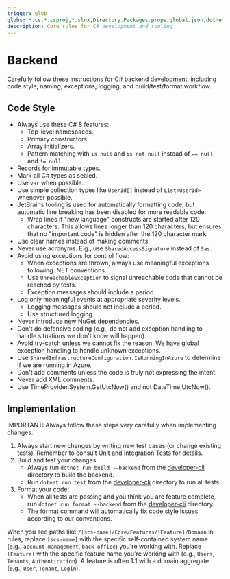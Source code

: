 ```yaml
---
trigger: glob
globs: *.cs,*.csproj,*.slnx,Directory.Packages.props,global.json,dotnet-tools.json
description: Core rules for C# development and tooling
---
```


# Backend

Carefully follow these instructions for C# backend development, including code style, naming, exceptions, logging, and build/test/format workflow.

## Code Style

- Always use these C# 8 features:
  - Top-level namespaces.
  - Primary constructors.
  - Array initializers.
  - Pattern matching with `is null` and `is not null` instead of `== null` and `!= null`.
- Records for immutable types.
- Mark all C# types as sealed.
- Use `var` when possible.
- Use simple collection types like `UserId[]` instead of `List<UserId>` whenever possible.
- JetBrains tooling is used for automatically formatting code, but automatic line breaking has been disabled for more readable code:
  - Wrap lines if "new language" constructs are started after 120 characters. This allows lines longer than 120 characters, but ensures that no "important code" is hidden after the 120 character mark.
- Use clear names instead of making comments.
- Never use acronyms. E.g., use `SharedAccessSignature` instead of `Sas`.
- Avoid using exceptions for control flow:
  - When exceptions are thrown, always use meaningful exceptions following .NET conventions.
  - Use `UnreachableException` to signal unreachable code that cannot be reached by tests.
  - Exception messages should include a period.
- Log only meaningful events at appropriate severity levels.
  - Logging messages should not include a period.
  - Use structured logging.
- Never introduce new NuGet dependencies.
- Don't do defensive coding (e.g., do not add exception handling to handle situations we don't know will happen).
- Avoid try-catch unless we cannot fix the reason. We have global exception handling to handle unknown exceptions.
- Use `SharedInfrastructureConfiguration.IsRunningInAzure` to determine if we are running in Azure.
- Don't add comments unless the code is truly not expressing the intent.
- Never add XML comments.
- Use TimeProvider.System.GetUtcNow() and not DateTime.UtcNow().

## Implementation

IMPORTANT: Always follow these steps very carefully when implementing changes:

1. Always start new changes by writing new test cases (or change existing tests). Remember to consult [Unit and Integration Tests](/.windsurf/rules/backend/unit-and-integration-tests.md) for details.
2. Build and test your changes:
   - Always run `dotnet run build --backend` from the [developer-cli](/developer-cli) directory to build the backend.
   - Run `dotnet run test` from the [developer-cli](/developer-cli) directory to run all tests.
3. Format your code:
   - When all tests are passing and you think you are feature complete, run `dotnet run format --backend` from the [developer-cli](/developer-cli) directory.
   - The format command will automatically fix code style issues according to our conventions.

When you see paths like `/[scs-name]/Core/Features/[Feature]/Domain` in rules, replace `[scs-name]` with the specific self-contained system name (e.g., `account-management`, `back-office`) you're working with. Replace `[Feature]` with the specific feature name you're working with (e.g., `Users`, `Tenants`, `Authentication`). A feature is often 1:1 with a domain aggregate (e.g., `User`, `Tenant`, `Login`).
